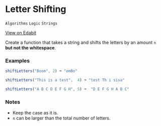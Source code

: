 # Letter Shifting

`Algorithms` `Logic` `Strings`

[View on Edabit](https://edabit.com/challenge/Fp8mhnDaA79bkERjh)

Create a function that takes a string and shifts the letters by an amount `n` **but not the whitespace**.

### Examples

```js
shiftLetters("Boom", 2) ➞ "omBo"

shiftLetters("This is a test",  4) ➞ "test Th i sisa"

shiftLetters("A B C D E F G H", 5) ➞  "D E F G H A B C"
```

### Notes

- Keep the case as it is.
- `n` can be larger than the total number of letters.
